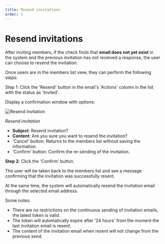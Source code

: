 ```yaml
---
title: Resend invitations
order: 3
---
```


# Resend invitations

After inviting members, if the check finds that **email does not yet exist** in the system and the previous invitation has not received a response, the user can choose to resend the invitation.

Once users are in the members list view, they can perform the following steps:

Step 1: Click the 'Resend' button in the email's 'Actions' column in the list with the status as 'Invited'.

Display a confirmation window with options:

![Resend invitation](/images/streaming-platform/app-management/02-member/pop-up/resend.png)

_Resend invitation_

- **Subject**: Resend invitation?
- **Content**: Are you sure you want to resend the invitation?
- 'Cancel' button: Returns to the members list without saving the information.
- 'Confirm' button: Confirm the re-sending of the invitation.

**Step 2**: Click the 'Confirm' button.

The user will be taken back to the members list and see a message confirming that the invitation was successfully resent.

At the same time, the system will automatically resend the invitation email through the selected email address.

Some notes:

- There are no restrictions on the continuous sending of invitation emails, the latest token is valid.
- The token will automatically expire after '24 hours' from the moment the last invitation email is resent.
- The content of the invitation email when resent will not change from the previous send.
